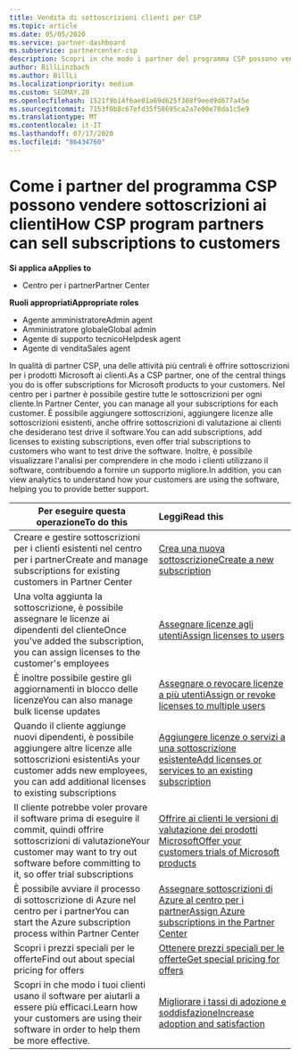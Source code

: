```yaml
---
title: Vendita di sottoscrizioni clienti per CSP
ms.topic: article
ms.date: 05/05/2020
ms.service: partner-dashboard
ms.subservice: partnercenter-csp
description: Scopri in che modo i partner del programma CSP possono vendere le sottoscrizioni ai clienti e gestirle tramite il centro per i partner.
author: BillLinzbach
ms.author: BillLi
ms.localizationpriority: medium
ms.custom: SEOMAY.20
ms.openlocfilehash: 1521f9b14f6ae01a69d625f308f9eed9d677a45e
ms.sourcegitcommit: 7153f0b8c67efd35f58695ca2a7e00e70da1c5e9
ms.translationtype: MT
ms.contentlocale: it-IT
ms.lasthandoff: 07/17/2020
ms.locfileid: "86434760"
---
```

# <a name="how-csp-program-partners-can-sell-subscriptions-to-customers"></a><span data-ttu-id="e0d89-103">Come i partner del programma CSP possono vendere sottoscrizioni ai clienti</span><span class="sxs-lookup"><span data-stu-id="e0d89-103">How CSP program partners can sell subscriptions to customers</span></span>

<span data-ttu-id="e0d89-104">**Si applica a**</span><span class="sxs-lookup"><span data-stu-id="e0d89-104">**Applies to**</span></span>

-  <span data-ttu-id="e0d89-105">Centro per i partner</span><span class="sxs-lookup"><span data-stu-id="e0d89-105">Partner Center</span></span>

<span data-ttu-id="e0d89-106">**Ruoli appropriati**</span><span class="sxs-lookup"><span data-stu-id="e0d89-106">**Appropriate roles**</span></span>

- <span data-ttu-id="e0d89-107">Agente amministratore</span><span class="sxs-lookup"><span data-stu-id="e0d89-107">Admin agent</span></span>
- <span data-ttu-id="e0d89-108">Amministratore globale</span><span class="sxs-lookup"><span data-stu-id="e0d89-108">Global admin</span></span>
- <span data-ttu-id="e0d89-109">Agente di supporto tecnico</span><span class="sxs-lookup"><span data-stu-id="e0d89-109">Helpdesk agent</span></span>
- <span data-ttu-id="e0d89-110">Agente di vendita</span><span class="sxs-lookup"><span data-stu-id="e0d89-110">Sales agent</span></span>

<span data-ttu-id="e0d89-111">In qualità di partner CSP, una delle attività più centrali è offrire sottoscrizioni per i prodotti Microsoft ai clienti.</span><span class="sxs-lookup"><span data-stu-id="e0d89-111">As a CSP partner, one of the central things you do is offer subscriptions for Microsoft products to your customers.</span></span> <span data-ttu-id="e0d89-112">Nel centro per i partner è possibile gestire tutte le sottoscrizioni per ogni cliente.</span><span class="sxs-lookup"><span data-stu-id="e0d89-112">In Partner Center, you can manage all your subscriptions for each customer.</span></span> <span data-ttu-id="e0d89-113">È possibile aggiungere sottoscrizioni, aggiungere licenze alle sottoscrizioni esistenti, anche offrire sottoscrizioni di valutazione ai clienti che desiderano test drive il software.</span><span class="sxs-lookup"><span data-stu-id="e0d89-113">You can add subscriptions, add licenses to existing subscriptions, even offer trial subscriptions to customers who want to test drive the software.</span></span> <span data-ttu-id="e0d89-114">Inoltre, è possibile visualizzare l'analisi per comprendere in che modo i clienti utilizzano il software, contribuendo a fornire un supporto migliore.</span><span class="sxs-lookup"><span data-stu-id="e0d89-114">In addition, you can view analytics to understand how your customers are using the software, helping you to provide better support.</span></span>

|<span data-ttu-id="e0d89-115">**Per eseguire questa operazione**</span><span class="sxs-lookup"><span data-stu-id="e0d89-115">**To do this**</span></span>   |<span data-ttu-id="e0d89-116">**Leggi**</span><span class="sxs-lookup"><span data-stu-id="e0d89-116">**Read this**</span></span>   |
|----------------------|:----------------------|
|<span data-ttu-id="e0d89-117">Creare e gestire sottoscrizioni per i clienti esistenti nel centro per i partner</span><span class="sxs-lookup"><span data-stu-id="e0d89-117">Create and manage subscriptions for existing customers in Partner Center</span></span>|[<span data-ttu-id="e0d89-118">Crea una nuova sottoscrizione</span><span class="sxs-lookup"><span data-stu-id="e0d89-118">Create a new subscription</span></span>](create-a-new-subscription.md)|
|<span data-ttu-id="e0d89-119">Una volta aggiunta la sottoscrizione, è possibile assegnare le licenze ai dipendenti del cliente</span><span class="sxs-lookup"><span data-stu-id="e0d89-119">Once you've added the subscription, you can assign licenses to the customer's employees</span></span>  |[<span data-ttu-id="e0d89-120">Assegnare licenze agli utenti</span><span class="sxs-lookup"><span data-stu-id="e0d89-120">Assign licenses to users</span></span>](assign-licenses-to-users.md)|
|<span data-ttu-id="e0d89-121">È inoltre possibile gestire gli aggiornamenti in blocco delle licenze</span><span class="sxs-lookup"><span data-stu-id="e0d89-121">You can also manage bulk license updates</span></span>   |[<span data-ttu-id="e0d89-122">Assegnare o revocare licenze a più utenti</span><span class="sxs-lookup"><span data-stu-id="e0d89-122">Assign or revoke licenses to multiple users</span></span>](bulk-license-provisioning-for-multiple-users.md)|
|<span data-ttu-id="e0d89-123">Quando il cliente aggiunge nuovi dipendenti, è possibile aggiungere altre licenze alle sottoscrizioni esistenti</span><span class="sxs-lookup"><span data-stu-id="e0d89-123">As your customer adds new employees, you can add additional licenses to existing subscriptions</span></span>   |[<span data-ttu-id="e0d89-124">Aggiungere licenze o servizi a una sottoscrizione esistente</span><span class="sxs-lookup"><span data-stu-id="e0d89-124">Add licenses or services to an existing subscription</span></span>](add-licenses-or-services-to-an-existing-subscription.md)|
|<span data-ttu-id="e0d89-125">Il cliente potrebbe voler provare il software prima di eseguire il commit, quindi offrire sottoscrizioni di valutazione</span><span class="sxs-lookup"><span data-stu-id="e0d89-125">Your customer may want to try out software before committing to it, so offer trial subscriptions</span></span>    |[<span data-ttu-id="e0d89-126">Offrire ai clienti le versioni di valutazione dei prodotti Microsoft</span><span class="sxs-lookup"><span data-stu-id="e0d89-126">Offer your customers trials of Microsoft products</span></span>](offer-your-customers-trials-of-microsoft-products.md)|
|<span data-ttu-id="e0d89-127">È possibile avviare il processo di sottoscrizione di Azure nel centro per i partner</span><span class="sxs-lookup"><span data-stu-id="e0d89-127">You can start the Azure subscription process within Partner Center</span></span>   |[<span data-ttu-id="e0d89-128">Assegnare sottoscrizioni di Azure al centro per i partner</span><span class="sxs-lookup"><span data-stu-id="e0d89-128">Assign Azure subscriptions in the Partner Center</span></span>](assign-azure-subscriptions.md)|
|<span data-ttu-id="e0d89-129">Scopri i prezzi speciali per le offerte</span><span class="sxs-lookup"><span data-stu-id="e0d89-129">Find out about special pricing for offers</span></span>   |[<span data-ttu-id="e0d89-130">Ottenere prezzi speciali per le offerte</span><span class="sxs-lookup"><span data-stu-id="e0d89-130">Get special pricing for offers</span></span>](get-special-pricing-for-offers.md)|
|<span data-ttu-id="e0d89-131">Scopri in che modo i tuoi clienti usano il software per aiutarli a essere più efficaci.</span><span class="sxs-lookup"><span data-stu-id="e0d89-131">Learn how your customers are using their software in order to help them be more effective.</span></span>   | [<span data-ttu-id="e0d89-132">Migliorare i tassi di adozione e soddisfazione</span><span class="sxs-lookup"><span data-stu-id="e0d89-132">Increase adoption and satisfaction</span></span>](increasing-adoption-and-satisfaction.md)   |

